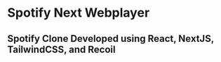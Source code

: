 # Spotify Next Webplayer
Spotify Clone Developed using React, NextJS, TailwindCSS, and Recoil
---------

